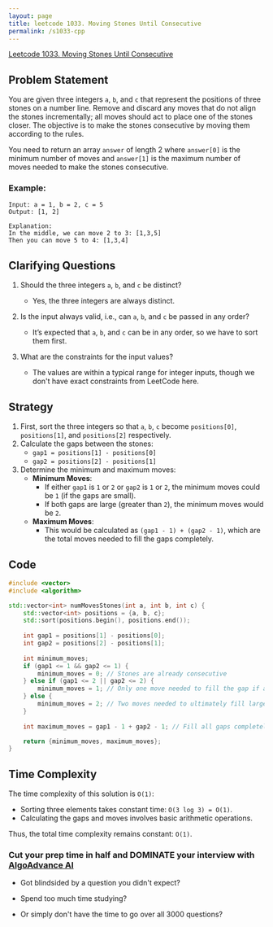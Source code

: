 ```yaml
---
layout: page
title: leetcode 1033. Moving Stones Until Consecutive
permalink: /s1033-cpp
---
```

[Leetcode 1033. Moving Stones Until Consecutive](https://algoadvance.github.io/algoadvance/l1033)
## Problem Statement

You are given three integers `a`, `b`, and `c` that represent the positions of three stones on a number line. Remove and discard any moves that do not align the stones incrementally; all moves should act to place one of the stones closer. The objective is to make the stones consecutive by moving them according to the rules.

You need to return an array `answer` of length 2 where `answer[0]` is the minimum number of moves and `answer[1]` is the maximum number of moves needed to make the stones consecutive.

### Example:
```
Input: a = 1, b = 2, c = 5
Output: [1, 2]

Explanation:
In the middle, we can move 2 to 3: [1,3,5]
Then you can move 5 to 4: [1,3,4]
```

## Clarifying Questions

1. Should the three integers `a`, `b`, and `c` be distinct?
   - Yes, the three integers are always distinct.
   
2. Is the input always valid, i.e., can `a`, `b`, and `c` be passed in any order?
   - It’s expected that `a`, `b`, and `c` can be in any order, so we have to sort them first.

3. What are the constraints for the input values?
   - The values are within a typical range for integer inputs, though we don't have exact constraints from LeetCode here.

## Strategy

1. First, sort the three integers so that `a`, `b`, `c` become `positions[0]`, `positions[1]`, and `positions[2]` respectively.
2. Calculate the gaps between the stones:
   - `gap1 = positions[1] - positions[0]`
   - `gap2 = positions[2] - positions[1]`
3. Determine the minimum and maximum moves:
   - **Minimum Moves**:
     - If either `gap1` is `1` or `2` or `gap2` is `1` or `2`, the minimum moves could be `1` (if the gaps are small).
     - If both gaps are large (greater than `2`), the minimum moves would be `2`.
   - **Maximum Moves**:
     - This would be calculated as `(gap1 - 1) + (gap2 - 1)`, which are the total moves needed to fill the gaps completely.

## Code

```cpp
#include <vector>
#include <algorithm>

std::vector<int> numMovesStones(int a, int b, int c) {
    std::vector<int> positions = {a, b, c};
    std::sort(positions.begin(), positions.end());
    
    int gap1 = positions[1] - positions[0];
    int gap2 = positions[2] - positions[1];
    
    int minimum_moves;
    if (gap1 <= 1 && gap2 <= 1) {
        minimum_moves = 0; // Stones are already consecutive
    } else if (gap1 <= 2 || gap2 <= 2) {
        minimum_moves = 1; // Only one move needed to fill the gap if any gap ≤ 2
    } else {
        minimum_moves = 2; // Two moves needed to ultimately fill large gaps
    }
    
    int maximum_moves = gap1 - 1 + gap2 - 1; // Fill all gaps completely

    return {minimum_moves, maximum_moves};
}
```

## Time Complexity

The time complexity of this solution is `O(1)`:
- Sorting three elements takes constant time: `O(3 log 3) = O(1)`.
- Calculating the gaps and moves involves basic arithmetic operations.

Thus, the total time complexity remains constant: `O(1)`.


### Cut your prep time in half and DOMINATE your interview with [AlgoAdvance AI](https://algoAdvance.com)

- Got blindsided by a question you didn't expect?

- Spend too much time studying?

- Or simply don't have the time to go over all 3000 questions?

